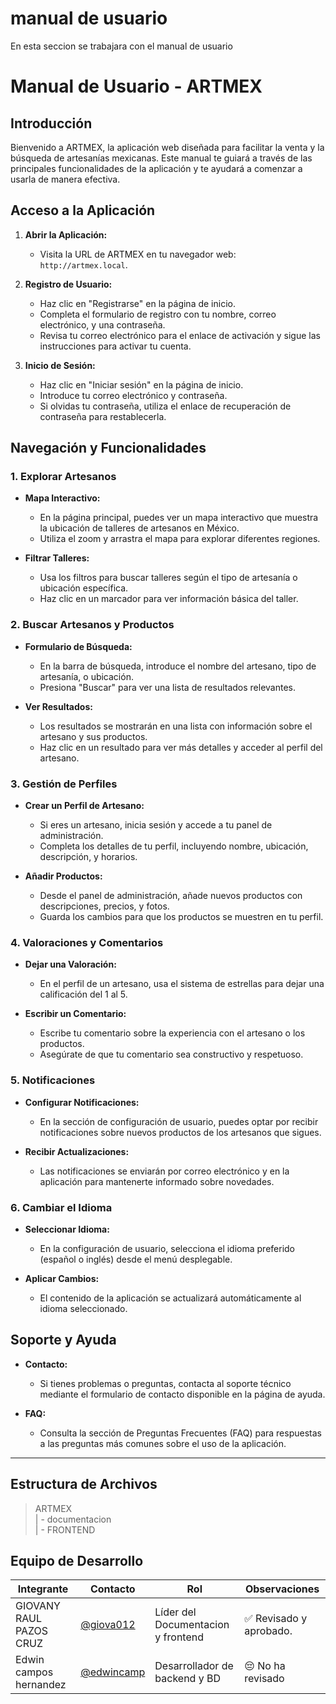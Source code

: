 # manual de usuario


 En esta seccion se trabajara con el manual de usuario
 # Manual de Usuario - ARTMEX

## Introducción

Bienvenido a ARTMEX, la aplicación web diseñada para facilitar la venta y la búsqueda de artesanías mexicanas. Este manual te guiará a través de las principales funcionalidades de la aplicación y te ayudará a comenzar a usarla de manera efectiva.

## Acceso a la Aplicación

1. **Abrir la Aplicación:**
   - Visita la URL de ARTMEX en tu navegador web: `http://artmex.local`.

2. **Registro de Usuario:**
   - Haz clic en "Registrarse" en la página de inicio.
   - Completa el formulario de registro con tu nombre, correo electrónico, y una contraseña.
   - Revisa tu correo electrónico para el enlace de activación y sigue las instrucciones para activar tu cuenta.

3. **Inicio de Sesión:**
   - Haz clic en "Iniciar sesión" en la página de inicio.
   - Introduce tu correo electrónico y contraseña.
   - Si olvidas tu contraseña, utiliza el enlace de recuperación de contraseña para restablecerla.

## Navegación y Funcionalidades

### 1. Explorar Artesanos

- **Mapa Interactivo:**
  - En la página principal, puedes ver un mapa interactivo que muestra la ubicación de talleres de artesanos en México.
  - Utiliza el zoom y arrastra el mapa para explorar diferentes regiones.

- **Filtrar Talleres:**
  - Usa los filtros para buscar talleres según el tipo de artesanía o ubicación específica.
  - Haz clic en un marcador para ver información básica del taller.

### 2. Buscar Artesanos y Productos

- **Formulario de Búsqueda:**
  - En la barra de búsqueda, introduce el nombre del artesano, tipo de artesanía, o ubicación.
  - Presiona "Buscar" para ver una lista de resultados relevantes.

- **Ver Resultados:**
  - Los resultados se mostrarán en una lista con información sobre el artesano y sus productos.
  - Haz clic en un resultado para ver más detalles y acceder al perfil del artesano.

### 3. Gestión de Perfiles

- **Crear un Perfil de Artesano:**
  - Si eres un artesano, inicia sesión y accede a tu panel de administración.
  - Completa los detalles de tu perfil, incluyendo nombre, ubicación, descripción, y horarios.

- **Añadir Productos:**
  - Desde el panel de administración, añade nuevos productos con descripciones, precios, y fotos.
  - Guarda los cambios para que los productos se muestren en tu perfil.

### 4. Valoraciones y Comentarios

- **Dejar una Valoración:**
  - En el perfil de un artesano, usa el sistema de estrellas para dejar una calificación del 1 al 5.

- **Escribir un Comentario:**
  - Escribe tu comentario sobre la experiencia con el artesano o los productos.
  - Asegúrate de que tu comentario sea constructivo y respetuoso.

### 5. Notificaciones

- **Configurar Notificaciones:**
  - En la sección de configuración de usuario, puedes optar por recibir notificaciones sobre nuevos productos de los artesanos que sigues.

- **Recibir Actualizaciones:**
  - Las notificaciones se enviarán por correo electrónico y en la aplicación para mantenerte informado sobre novedades.

### 6. Cambiar el Idioma

- **Seleccionar Idioma:**
  - En la configuración de usuario, selecciona el idioma preferido (español o inglés) desde el menú desplegable.

- **Aplicar Cambios:**
  - El contenido de la aplicación se actualizará automáticamente al idioma seleccionado.

## Soporte y Ayuda

- **Contacto:**
  - Si tienes problemas o preguntas, contacta al soporte técnico mediante el formulario de contacto disponible en la página de ayuda.

- **FAQ:**
  - Consulta la sección de Preguntas Frecuentes (FAQ) para respuestas a las preguntas más comunes sobre el uso de la aplicación.

---
 
## Estructura de Archivos

>ARTMEX<br>
>| - documentacion <br>
>| - FRONTEND<br>



## Equipo de Desarrollo

|Integrante|Contacto|Rol|Observaciones|
|------------|--------|---|---|
|GIOVANY RAUL PAZOS CRUZ|[@giova012](https://github.com/giova0412)|Líder del  Documentacion  y frontend|✅ Revisado y aprobado.|
|Edwin campos hernandez |[@edwincamp](https://github.com/Edwincamp)|Desarrollador de backend y BD|😔 No ha revisado|
